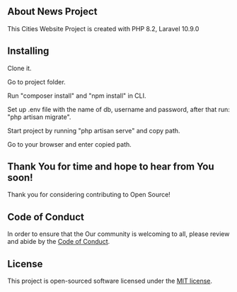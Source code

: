 

## About News Project

This Cities Website Project is created with PHP 8.2, Laravel 10.9.0

## Installing

Clone it.

Go to project folder.

Run "composer install" and "npm install" in CLI.

Set up .env file with the name of db, username and password, after that run: "php artisan migrate".

Start project by running "php artisan serve" and copy path.

Go to your browser and enter copied path.

## Thank You for time and hope to hear from You soon!

Thank you for considering contributing to Open Source!

## Code of Conduct

In order to ensure that the Our community is welcoming to all, please review and abide by the [Code of Conduct](https://laravel.com/docs/contributions#code-of-conduct).

## License

This project is open-sourced software licensed under the [MIT license](https://opensource.org/licenses/MIT).
